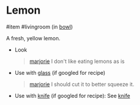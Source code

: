 # Lemon

#item #livingroom (in [bowl](bowl.md)) 

A fresh, yellow lemon.

- Look
  > [marjorie](characters/marjorie.md)
  > I don't like eating lemons as is

- Use with [glass](items/glass.md)  (if googled for recipe)
  > [marjorie](characters/marjorie.md)
  > I should cut it to better squeeze it.

- Use with [knife](items/knife.md) (if googled for recipe): See [knife](items/knife.md)